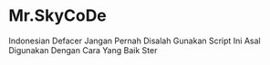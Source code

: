 # Mr.SkyCoDe
Indonesian Defacer
Jangan Pernah Disalah Gunakan Script Ini
Asal Digunakan Dengan Cara Yang Baik Ster

